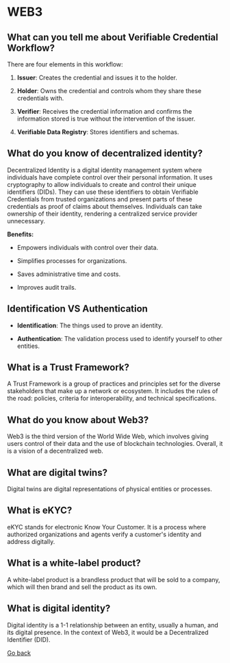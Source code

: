 # WEB3

## What can you tell me about Verifiable Credential Workflow?

There are four elements in this workflow:

1. **Issuer**: Creates the credential and issues it to the holder.

2. **Holder**: Owns the credential and controls whom they share these credentials with.

3. **Verifier**: Receives the credential information and confirms the information stored is true without the intervention of the issuer.

4. **Verifiable Data Registry**: Stores identifiers and schemas.

## What do you know of decentralized identity?

Decentralized Identity is a digital identity management system where individuals have complete control over their personal information. It uses cryptography to allow individuals to create and control their unique identifiers (DIDs). They can use these identifiers to obtain Verifiable Credentials from trusted organizations and present parts of these credentials as proof of claims about themselves. Individuals can take ownership of their identity, rendering a centralized service provider unnecessary.

**Benefits:**

- Empowers individuals with control over their data.

- Simplifies processes for organizations.

- Saves administrative time and costs.

- Improves audit trails.

## Identification VS Authentication

- **Identification**: The things used to prove an identity.

- **Authentication**: The validation process used to identify yourself to other entities.

## What is a Trust Framework?

A Trust Framework is a group of practices and principles set for the diverse stakeholders that make up a network or ecosystem. It includes the rules of the road: policies, criteria for interoperability, and technical specifications.

## What do you know about Web3?

Web3 is the third version of the World Wide Web, which involves giving users control of their data and the use of blockchain technologies. Overall, it is a vision of a decentralized web.

## What are digital twins?

Digital twins are digital representations of physical entities or processes.

## What is eKYC?

eKYC stands for electronic Know Your Customer. It is a process where authorized organizations and agents verify a customer's identity and address digitally.

## What is a white-label product?

A white-label product is a brandless product that will be sold to a company, which will then brand and sell the product as its own.

## What is digital identity?

Digital identity is a 1-1 relationship between an entity, usually a human, and its digital presence. In the context of Web3, it would be a Decentralized Identifier (DID).

[Go back](https://github.com/guillermo-segura/tech-interview-questions)
